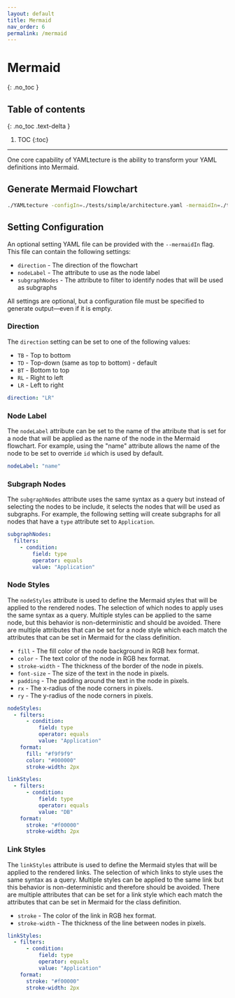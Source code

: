 ```yaml
---
layout: default
title: Mermaid
nav_order: 6
permalink: /mermaid
---
```


# Mermaid
{: .no_toc }

## Table of contents
{: .no_toc .text-delta }

1. TOC
{:toc}

---

One core capability of YAMLtecture is the ability to transform your YAML definitions into Mermaid.

## Generate Mermaid Flowchart

```bash
./YAMLtecture -configIn=./tests/simple/architecture.yaml -mermaidIn=./tests/simple/mermaid.yaml -generateMermaid
```

## Setting Configuration

An optional setting YAML file can be provided with the `--mermaidIn` flag. This file can contain the following settings:

- `direction` - The direction of the flowchart
- `nodeLabel` - The attribute to use as the node label
- `subgraphNodes` - The attribute to filter to identify nodes that will be used as subgraphs

All settings are optional, but a configuration file must be specified to generate output—even if it is empty.

### Direction

The `direction` setting can be set to one of the following values:

- `TB` - Top to bottom
- `TD` - Top-down (same as top to bottom) - default
- `BT` - Bottom to top
- `RL` - Right to left
- `LR` - Left to right

```yaml
direction: "LR"
```

### Node Label

The `nodeLabel` attribute can be set to the name of the attribute that is set for a node that will be applied as the name of the node in the Mermaid flowchart. For example, using the "name" attribute allows the name of the node to be set to override `id` which is used by default.

```yaml
nodeLabel: "name"
```

### Subgraph Nodes

The `subgraphNodes` attribute uses the same syntax as a query but instead of selecting the nodes to be include, it selects the nodes that will be used as subgraphs. For example, the following setting will create subgraphs for all nodes that have a `type` attribute set to `Application`.

```yaml
subgraphNodes:
  filters:
    - condition:
        field: type
        operator: equals
        value: "Application"
```

### Node Styles

The `nodeStyles` attribute is used to define the Mermaid styles that will be applied to the rendered nodes. The selection of which nodes to apply uses the same syntax as a query. Multiple styles can be applied to the same node, but this behavior is non-deterministic and should be avoided. There are multiple attributes that can be set for a node style which each match the attributes that can be set in Mermaid for the class definition.

- `fill` - The fill color of the node background in RGB hex format.
- `color` - The text color of the node in RGB hex format.
- `stroke-width` - The thickness of the border of the node in pixels.
- `font-size` - The size of the text in the node in pixels.
- `padding` - The padding around the text in the node in pixels.
- `rx` - The x-radius of the node corners in pixels.
- `ry` - The y-radius of the node corners in pixels.

```yaml
nodeStyles:
  - filters:
      - condition:
          field: type
          operator: equals
          value: "Application"
    format:
      fill: "#f9f9f9"
      color: "#000000"
      stroke-width: 2px

linkStyles:
  - filters:
      - condition:
          field: type
          operator: equals
          value: "DB"
    format:
      stroke: "#f00000"
      stroke-width: 2px
```

### Link Styles

The `linkStyles` attribute is used to define the Mermaid styles that will be applied to the rendered links. The selection of which links to style uses the same syntax as a query. Multiple styles can be applied to the same link but this behavior is non-deterministic and therefore should be avoided. There are multiple attributes that can be set for a link style which each match the attributes that can be set in Mermaid for the class definition.

- `stroke` - The color of the link in RGB hex format.
- `stroke-width` - The thickness of the line between nodes in pixels.

```yaml
linkStyles:
  - filters:
      - condition:
          field: type
          operator: equals
          value: "Application"
    format:
      stroke: "#f00000"
      stroke-width: 2px
```
